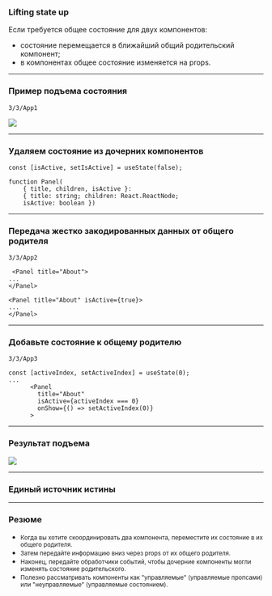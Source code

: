 ### Lifting state up

Если требуется общее состояние для двух компонентов:
- состояние перемещается в ближайший общий родительский компонент;
- в компонентах общее состояние изменяется на props.

---

### Пример подъема состояния

```3/3/App1```

![](sharing_state_child.webp)

---

### Удаляем состояние из дочерних компонентов

```
const [isActive, setIsActive] = useState(false);
```
```
function Panel(
    { title, children, isActive }: 
    { title: string; children: React.ReactNode; 
    isActive: boolean })
```

---

### Передача жестко закодированных данных от общего родителя

```3/3/App2```
```
 <Panel title="About">
...
</Panel>
```
```
<Panel title="About" isActive={true}>
...
</Panel>
```

---

### Добавьте состояние к общему родителю

```3/3/App3```
```
const [activeIndex, setActiveIndex] = useState(0);
...
      <Panel
        title="About"
        isActive={activeIndex === 0}
        onShow={() => setActiveIndex(0)}
      >
```

---

### Результат подъема

![](sharing_state_parent.webp)

---

### Единый источник истины

---

### Резюме

- <small>Когда вы хотите скоординировать два компонента, переместите их состояние в их общего родителя.</small>
- <small>Затем передайте информацию вниз через props от их общего родителя.</small>
- <small>Наконец, передайте обработчики событий, чтобы дочерние компоненты могли изменять состояние родительского.</small>
- <small>Полезно рассматривать компоненты как "управляемые" (управляемые пропсами) или "неуправляемые" (управляемые состоянием).</small>